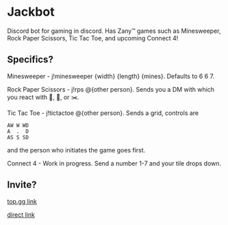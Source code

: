 # Jackbot

Discord bot for gaming in discord. Has Zany™ games such as Minesweeper, Rock Paper Scissors, Tic Tac Toe, and upcoming Connect 4!

## Specifics?

Minesweeper - j!minesweeper {width} {length} {mines}. Defaults to 6 6 7.

Rock Paper Scissors - j!rps @{other person}. Sends you a DM with which you react with 🗿, 📰, or ✂️.

Tic Tac Toe - j!tictactoe @{other person}. Sends a grid, controls are 
```
AW W WD
A  .  D
AS S SD
```
and the person who initiates the game goes first.

Connect 4 - Work in progress. Send a number 1-7 and your tile drops down.

## Invite?

[top.gg link](https://top.gg/bot/775408192242974726)

[direct link](https://discord.com/oauth2/authorize?client_id=775408192242974726&permissions=8192&scope=bot)
